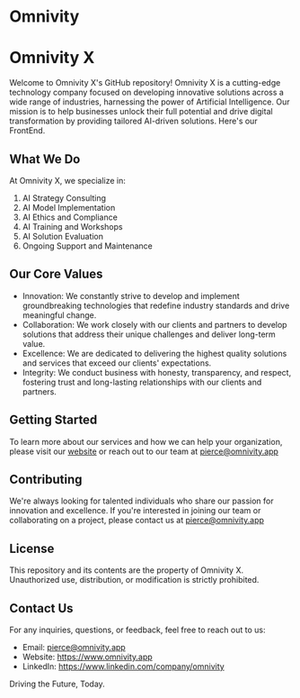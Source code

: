 # Omnivity

# Omnivity X

Welcome to Omnivity X's GitHub repository! Omnivity X is a cutting-edge technology company focused on developing innovative solutions across a wide range of industries, harnessing the power of Artificial Intelligence. Our mission is to help businesses unlock their full potential and drive digital transformation by providing tailored AI-driven solutions. Here's our FrontEnd.

## What We Do

At Omnivity X, we specialize in:

1. AI Strategy Consulting
2. AI Model Implementation
3. AI Ethics and Compliance
4. AI Training and Workshops
5. AI Solution Evaluation
6. Ongoing Support and Maintenance

## Our Core Values

- Innovation: We constantly strive to develop and implement groundbreaking technologies that redefine industry standards and drive meaningful change.
- Collaboration: We work closely with our clients and partners to develop solutions that address their unique challenges and deliver long-term value.
- Excellence: We are dedicated to delivering the highest quality solutions and services that exceed our clients' expectations.
- Integrity: We conduct business with honesty, transparency, and respect, fostering trust and long-lasting relationships with our clients and partners.

## Getting Started

To learn more about our services and how we can help your organization, please visit our [website](https://www.omnivity.app) or reach out to our team at pierce@omnivity.app

## Contributing

We're always looking for talented individuals who share our passion for innovation and excellence. If you're interested in joining our team or collaborating on a project, please contact us at pierce@omnivity.app

## License

This repository and its contents are the property of Omnivity X. Unauthorized use, distribution, or modification is strictly prohibited.

## Contact Us

For any inquiries, questions, or feedback, feel free to reach out to us:

- Email: pierce@omnivity.app
- Website: https://www.omnivity.app
- LinkedIn: https://www.linkedin.com/company/omnivity

Driving the Future, Today.
